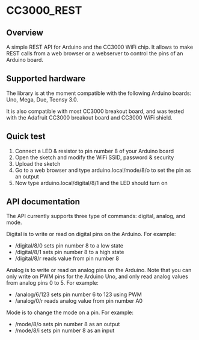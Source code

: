 # CC3000_REST

## Overview

A simple REST API for Arduino and the CC3000 WiFi chip. It allows to make REST calls from a web browser or a webserver to control the pins of an Arduino board.

## Supported hardware

The library is at the moment compatible with the following Arduino boards: Uno, Mega, Due, Teensy 3.0.

It is also compatible with most CC3000 breakout board, and was tested with the Adafruit CC3000 breakout board and CC3000 WiFi shield.

## Quick test

1. Connect a LED & resistor to pin number 8 of your Arduino board
2. Open the sketch and modify the WiFi SSID, password & security
3. Upload the sketch
4. Go to a web browser and type arduino.local/mode/8/o to set the pin as an output
5. Now type arduino.local/digital/8/1 and the LED should turn on

## API documentation

The API currently supports three type of commands: digital, analog, and mode.

Digital is to write or read on digital pins on the Arduino. For example:
  * /digital/8/0 sets pin number 8 to a low state
  * /digital/8/1 sets pin number 8 to a high state
  * /digital/8/r reads value from pin number 8

Analog is to write or read on analog pins on the Arduino. Note that you can only write on PWM pins for the Arduino Uno, and only read analog values from analog pins 0 to 5. For example:
  * /analog/6/123 sets pin number 6 to 123 using PWM
  * /analog/0/r reads analog value from pin number A0

Mode is to change the mode on a pin. For example:
  * /mode/8/o sets pin number 8 as an output
  * /mode/8/i sets pin number 8 as an input

